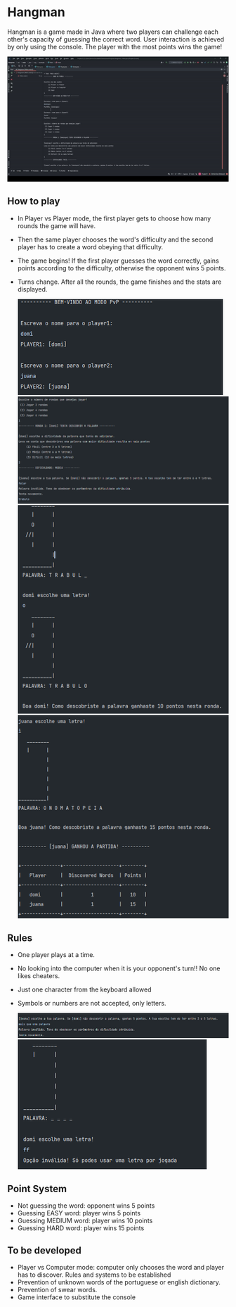 # Hangman
Hangman is a game made in Java where two players can challenge each other's capacity of guessing the correct word. User interaction is achieved by only using the console. The player with the most points wins the game!

![Screenshot 8](screenshots/hangman-v1-sc8.gif)

## How to play
- In Player vs Player mode, the first player gets to choose how many rounds the game will have.
- Then the same player chooses the word's difficulty and the second player has to create a word obeying that difficulty.
- The game begins! If the first player guesses the word correctly, gains points according to the difficulty, otherwise the opponent wins 5 points.
- Turns change. After all the rounds, the game finishes and the stats are displayed.

  ![Screenshot 2](screenshots/hangman-v1-sc2.png)
  ![Screenshot 1](screenshots/hangman-v1-sc1.png)
  ![Screenshot 4](screenshots/hangman-v1-sc4.png)
  ![Screenshot 5](screenshots/hangman-v1-sc5.png)


## Rules
- One player plays at a time.
- No looking into the computer when it is your opponent's turn!! No one likes cheaters.
- Just one character from the keyboard allowed
- Symbols or numbers are not accepted, only letters.

  ![Screenshot 6](screenshots/hangman-v1-sc6.png)
  ![Screenshot 7](screenshots/hangman-v1-sc7.png)


## Point System
- Not guessing the word: opponent wins 5 points
- Guessing EASY word: player wins 5 points
- Guessing MEDIUM word: player wins 10 points
- Guessing HARD word: player wins 15 points


## To be developed
- Player vs Computer mode: computer only chooses the word and player has to discover. Rules and systems to be established
- Prevention of unknown words of the portuguese or english dictionary.
- Prevention of swear words.
- Game interface to substitute the console
